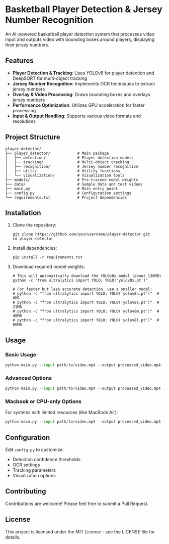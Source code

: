 # Basketball Player Detection & Jersey Number Recognition

An AI-powered basketball player detection system that processes video input and outputs video with bounding boxes around players, displaying their jersey numbers.

## Features

- **Player Detection & Tracking**: Uses YOLOv8 for player detection and DeepSORT for multi-object tracking
- **Jersey Number Recognition**: Implements OCR techniques to extract jersey numbers
- **Overlay & Video Processing**: Draws bounding boxes and overlays jersey numbers
- **Performance Optimization**: Utilizes GPU acceleration for faster processing
- **Input & Output Handling**: Supports various video formats and resolutions

## Project Structure

```
player-detector/
├── player_detector/            # Main package
│   ├── detection/              # Player detection models
│   ├── tracking/               # Multi-object tracking
│   ├── recognition/            # Jersey number recognition
│   ├── utils/                  # Utility functions
│   └── visualization/          # Visualization tools
├── models/                     # Pre-trained model weights
├── data/                       # Sample data and test videos
├── main.py                     # Main entry point
├── config.py                   # Configuration settings
└── requirements.txt            # Project dependencies
```

## Installation

1. Clone the repository:
   ```
   git clone https://github.com/yourusername/player-detector.git
   cd player-detector
   ```

2. Install dependencies:
   ```
   pip install -r requirements.txt
   ```

3. Download required model weights:
   ```
   # This will automatically download the YOLOv8x model (about 130MB)
   python -c "from ultralytics import YOLO; YOLO('yolov8x.pt')"
   
   # For faster but less accurate detection, use a smaller model:
   # python -c "from ultralytics import YOLO; YOLO('yolov8n.pt')"  # 6MB
   # python -c "from ultralytics import YOLO; YOLO('yolov8s.pt')"  # 21MB
   # python -c "from ultralytics import YOLO; YOLO('yolov8m.pt')"  # 48MB
   # python -c "from ultralytics import YOLO; YOLO('yolov8l.pt')"  # 86MB
   ```

## Usage

### Basic Usage

```python
python main.py --input path/to/video.mp4 --output processed_video.mp4
```

### Advanced Options

```python
python main.py --input path/to/video.mp4 --output processed_video.mp4 --conf 0.5 --device 0 --optimization onnx
```

### Macbook or CPU-only Options

For systems with limited resources (like MacBook Air):

```python
python main.py --input path/to/video.mp4 --output processed_video.mp4 --model yolov8n.pt --conf 0.5 --device cpu --frame-skip 3 --no-display
```

## Configuration

Edit `config.py` to customize:
- Detection confidence thresholds
- OCR settings
- Tracking parameters
- Visualization options

## Contributing

Contributions are welcome! Please feel free to submit a Pull Request.

## License

This project is licensed under the MIT License - see the LICENSE file for details.
